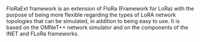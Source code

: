 FloRaExt framework is an extension of FloRa (Framework for LoRa) with the purpose of being more flexible regarding the types of LoRA network topologies that can be simulated, in addition to being easy to use. It is based on the OMNeT++ network simulator and on the components of the INET and FLoRa frameworks.
